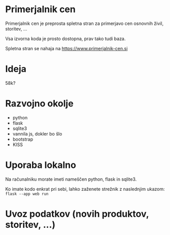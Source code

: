 # Primerjalnik cen

Primerjalnik cen je preprosta spletna stran za primerjavo cen osnovnih živil, storitev, ...  

Vsa izvorna koda je prosto dostopna, prav tako tudi baza.

Spletna stran se nahaja na https://www.primerjalnik-cen.si

# Ideja

58k?  

# Razvojno okolje

- python
- flask
- sqlite3
- vannila js, dokler bo šlo
- bootstrap
- KISS

# Uporaba lokalno

Na računalniku morate imeti nameščen python, flask in sqlite3.

Ko imate kodo enkrat pri sebi, lahko zaženete strežnik z naslednjim ukazom:
`flask --app web run`

# Uvoz podatkov (novih produktov, storitev, ...)




